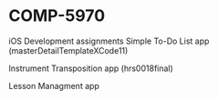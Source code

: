 # COMP-5970
iOS Development assignments 
Simple To-Do List app (masterDetailTemplateXCode11)

Instrument Transposition app (hrs0018final)

Lesson Managment app 
